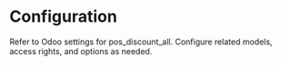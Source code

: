 # Configuration

Refer to Odoo settings for pos_discount_all. Configure related models, access rights, and options as needed.
